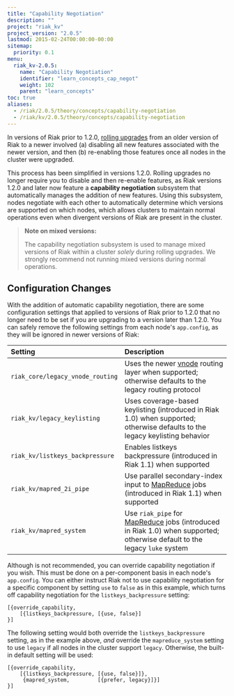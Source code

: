 ```yaml
---
title: "Capability Negotiation"
description: ""
project: "riak_kv"
project_version: "2.0.5"
lastmod: 2015-02-24T00:00:00-00:00
sitemap:
  priority: 0.1
menu:
  riak_kv-2.0.5:
    name: "Capability Negotiation"
    identifier: "learn_concepts_cap_negot"
    weight: 102
    parent: "learn_concepts"
toc: true
aliases:
  - /riak/2.0.5/theory/concepts/capability-negotiation
  - /riak/kv/2.0.5/theory/concepts/capability-negotiation
---
```


[glossary vnode]: {{<baseurl>}}riak/kv/2.0.5/learn/glossary/#vnode
[upgrade cluster]: {{<baseurl>}}riak/kv/2.0.5/setup/upgrading/cluster
[usage mapreduce]: {{<baseurl>}}riak/kv/2.0.5/developing/usage/mapreduce

In versions of Riak prior to 1.2.0, [rolling upgrades][upgrade cluster] from an older version of Riak to a newer involved (a) disabling all new features associated with the newer version, and then (b) re-enabling those features once all nodes in the cluster were upgraded.

This process has been simplified in versions 1.2.0. Rolling upgrades no longer require you to disable and then re-enable features, as Riak versions 1.2.0 and later now feature a **capability negotiation** subsystem that automatically manages the addition of new features. Using this subsystem, nodes negotiate with each other to automatically determine which versions are supported on which nodes, which allows clusters to maintain normal operations even when divergent versions of Riak are present in the cluster.

>**Note on mixed versions:**
>
>The capability negotiation subsystem is used to manage mixed versions of Riak within a cluster *solely* during rolling upgrades. We strongly recommend not running mixed versions during normal operations.

## Configuration Changes

With the addition of automatic capability negotiation, there are some configuration settings that applied to versions of Riak prior to 1.2.0 that no longer need to be set if you are upgrading to a version later than 1.2.0. You can safely remove the following settings from each node's `app.config`, as they will be ignored in newer versions of Riak:

Setting | Description
:-------|:-----------
`riak_core/legacy_vnode_routing` | Uses the newer [vnode][glossary vnode] routing layer when supported; otherwise defaults to the legacy routing protocol
`riak_kv/legacy_keylisting` | Uses coverage-based keylisting (introduced in Riak 1.0) when supported; otherwise defaults to the legacy keylisting behavior
`riak_kv/listkeys_backpressure` | Enables listkeys backpressure (introduced in Riak 1.1) when supported
`riak_kv/mapred_2i_pipe` | Use parallel secondary-index input to [MapReduce][usage mapreduce] jobs (introduced in Riak 1.1) when supported
`riak_kv/mapred_system` | Use `riak_pipe` for [MapReduce][usage mapreduce] jobs (introduced in Riak 1.0) when supported; otherwise default to the legacy `luke` system

Although is not recommended, you can override capability negotiation if you wish. This must be done on a per-component basis in each node's `app.config`. You can either instruct Riak not to use capability negotiation for a specific component by setting `use` to `false` as in this example, which turns off capability negotiation for the `listkeys_backpressure` setting:

```appconfig
[{override_capability,
    [{listkeys_backpressure, [{use, false}]
}]
```

The following setting would both override the `listkeys_backpressure` setting, as in the example above, _and_ override the `mapreduce_system` setting to use `legacy` if all nodes in the cluster support `legacy`. Otherwise, the built-in default setting will be used:

```appconfig
[{override_capability,
    [{listkeys_backpressure, [{use, false}]},
     {mapred_system,         [{prefer, legacy}]}]
}]
```
